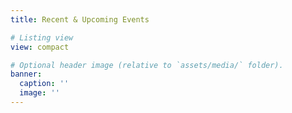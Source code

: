 ```yaml
---
title: Recent & Upcoming Events

# Listing view
view: compact

# Optional header image (relative to `assets/media/` folder).
banner:
  caption: ''
  image: ''
---
```



